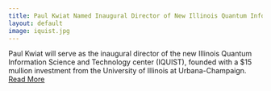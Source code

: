 ```yaml
---
title: Paul Kwiat Named Inaugural Director of New Illinois Quantum Information Center
layout: default
image: iquist.jpg
---
```


Paul Kwiat will serve as the inaugural director of the new Illinois Quantum Information Science and Technology center (IQUIST), founded with a $15 mullion investment from the University of Illinois at Urbana-Champaign. [Read More](https://news.illinois.edu/view/6367/710996)